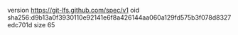version https://git-lfs.github.com/spec/v1
oid sha256:d9b13a0f3930110e92141e6f8a426144aa060a129fd575b3f078d8327edc701d
size 65
